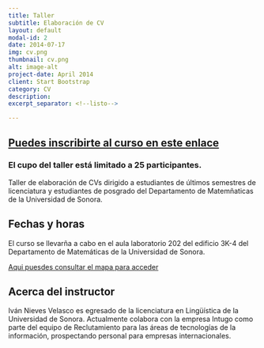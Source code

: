 ```yaml
---
title: Taller 
subtitle: Elaboración de CV
layout: default
modal-id: 2
date: 2014-07-17
img: cv.png
thumbnail: cv.png
alt: image-alt
project-date: April 2014
client: Start Bootstrap
category: CV
description: 
excerpt_separator: <!--listo-->

---
```


## [**Puedes inscribirte al curso en este enlace**](https://lu.ma/amsag1r6)

### El cupo del taller está limitado a 25 participantes.

Taller de elaboración de CVs dirigido a estudiantes de últimos semestres de licenciatura y estudiantes de posgrado del Departamento de Matemñaticas de la Universidad de Sonora.

## Fechas y horas

El curso se llevarña a cabo en el aula laboratorio 202 del edificio 3K-4 del Departamento de Matemáticas de la Universidad de Sonora.

[Aqui puesdes consultar el mapa para acceder](https://www.google.com/maps/place/Ciencias+de+la+Computación+(Universidad+de+Sonora)/@29.0807492,-110.9630065,17z/data=!3m1!4b1!4m6!3m5!1s0x86ce844894ed0967:0xed120795890e93ce!8m2!3d29.0807445!4d-110.9604316!16s%2Fg%2F1td6sp0_?entry=ttu&g_ep=EgoyMDI0MTAyNy4wIKXMDSoASAFQAw%3D%3D)

## Acerca del instructor

Iván Nieves Velasco es egresado de la licenciatura en Lingüística de la Universidad de Sonora. Actualmente colabora con la empresa Intugo como parte del equipo de Reclutamiento para las áreas de tecnologías de la información, prospectando personal para empresas internacionales.





